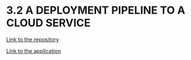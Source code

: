 # 3.2 A DEPLOYMENT PIPELINE TO A CLOUD SERVICE

[Link to the repository](https://github.com/rauhja/FastAPI-DeliveryFeeCalculator)

[Link to the application](https://dwd-24-1bd7600d895e.herokuapp.com)
